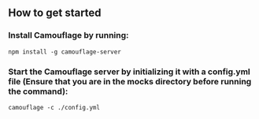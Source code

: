 ## How to get started

### Install Camouflage by running:
```
npm install -g camouflage-server
```

### Start the Camouflage server by initializing it with a config.yml file (Ensure that you are in the __mocks__ directory before running the command):
```
camouflage -c ./config.yml
```